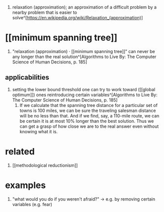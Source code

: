 1. relaxation (approximation); an approximation of a difficult problem by a nearby problem that is easier to solve^[https://en.wikipedia.org/wiki/Relaxation_(approximation)]

# [[minimum spanning tree]]
1. "relaxation (approximation) · [[minimum spanning tree]]" can never be any longer than the real solution^[Algorithms to Live By: The Computer Science of Human Decisions, p. 185]

## applicabilities
1. setting the lower bound threshold one can try to work toward ([[global optimum]]) ones reintroducing certain variables^[Algorithms to Live By: The Computer Science of Human Decisions, p. 185]
	1. If we calculate that the spanning tree distance for a particular set of towns is 100 miles, we can be sure the traveling salesman distance will be no less than that. And if we find, say, a 110-mile route, we can be certain it is at most 10% longer than the best solution. Thus we can get a grasp of how close we are to the real answer even without knowing what it is.

# related
1. [[methodological reductionism]]

# examples
1. "what would you do if you weren't afraid?" → e.g. by removing certain variables (e.g. fear)